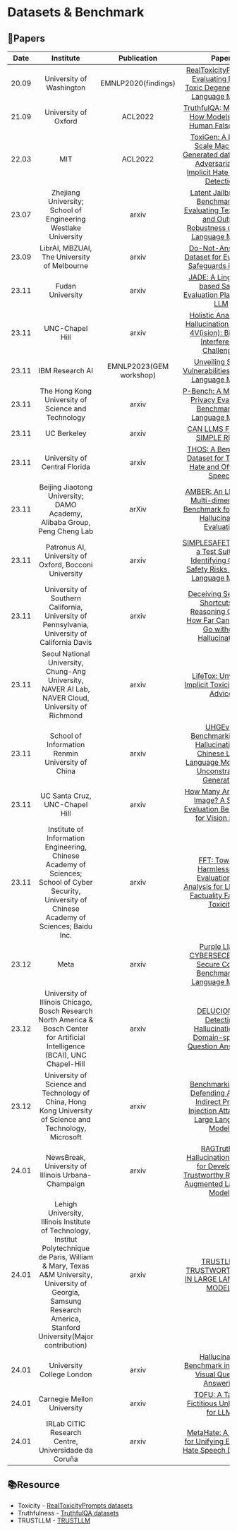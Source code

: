 # Datasets & Benchmark


## 📑Papers

| Date  |                                                                                                      Institute                                                                                                       |       Publication       |                                                                    Paper                                                                    |                                     Keywords                                      |
|:-----:|:--------------------------------------------------------------------------------------------------------------------------------------------------------------------------------------------------------------------:|:-----------------------:|:-------------------------------------------------------------------------------------------------------------------------------------------:|:---------------------------------------------------------------------------------:|
| 20.09 |                                                                                               University of Washington                                                                                               |   EMNLP2020(findings)   |              [RealToxicityPrompts: Evaluating Neural Toxic Degeneration in Language Models](https://arxiv.org/abs/2009.11462)               |                                   **Toxicity**                                    |
| 21.09 |                                                                                                 University of Oxford                                                                                                 |         ACL2022         |                         [TruthfulQA: Measuring How Models Mimic Human Falsehoods](https://arxiv.org/abs/2109.07958)                         |                                 **Truthfulness**                                  |
| 22.03 |                                                                                                         MIT                                                                                                          |         ACL2022         |  [ToxiGen: A Large-Scale Machine-Generated datasets for Adversarial and Implicit Hate Speech Detection](https://arxiv.org/abs/2203.09509)   |                                   **Toxicity**                                    |
| 23.07 |                                                                            Zhejiang University; School of Engineering Westlake University                                                                            |          arxiv          | [Latent Jailbreak: A Benchmark for Evaluating Text Safety and Output Robustness of Large Language Models](https://arxiv.org/abs/2307.08487) |                  **Text Safety**&**Benchmark**&**Jailbreaking**                   |
| 23.09 |                                                                                     LibrAI, MBZUAI, The University of Melbourne                                                                                      |          arxiv          |                       [Do-Not-Answer: A Dataset for Evaluating Safeguards in LLMs](https://arxiv.org/abs/2308.13387)                        |                       **Safety Evaluation**&**Safeguards**                        |
| 23.11 |                                                                                                   Fudan University                                                                                                   |          arxiv          |                       [JADE: A Linguistic-based Safety Evaluation Platform for LLM](https://arxiv.org/abs/2311.00286)                       |                               **Safety Benchmarks**                               |
| 23.11 |                                                                                                   UNC-Chapel Hill                                                                                                    |          arxiv          |          [Holistic Analysis of Hallucination in GPT-4V(ision): Bias and Interference Challenges](https://arxiv.org/abs/2311.03287)          |                  **Hallucination**&**Benchmark**&**Multimodal**                   |
| 23.11 |                                                                                                   IBM Research AI                                                                                                    | EMNLP2023(GEM workshop) |                        [Unveiling Safety Vulnerabilities of Large Language Models](https://arxiv.org/abs/2311.04124)                        |       **Adversarial Examples**&**Clustering**&**Automatically Identifying**       |
| 23.11 |                                                                                  The Hong Kong University of Science and Technology                                                                                  |          arxiv          |                 [P-Bench: A Multi-level Privacy Evaluation Benchmark for Language Models](https://arxiv.org/abs/2311.04044)                 |                  **Differential Privacy**&**Privacy Evaluation**                  |
| 23.11 |                                                                                                     UC Berkeley                                                                                                      |          arxiv          |                                      [CAN LLMS FOLLOW SIMPLE RULES](https://arxiv.org/abs/2311.04235)                                       |                       **Evaluation**&**Attack Strategies**                        |
| 23.11 |                                                                                            University of Central Florida                                                                                             |          arxiv          |                    [THOS: A Benchmark Dataset for Targeted Hate and Offensive Speech](https://arxiv.org/abs/2311.06446)                     |                 **Hate Speech**&**Offensive Speech**&**Dataset**                  |
| 23.11 |                                                                       Beijing Jiaotong University; DAMO Academy, Alibaba Group, Peng Cheng Lab                                                                       |          arXiv          |            [AMBER: An LLM-free Multi-dimensional Benchmark for MLLMs Hallucination Evaluation](https://arxiv.org/abs/2311.07397)            |             Multi-modal Large Language Models&Hallucination&Benchmark             |
| 23.11 |                                                                                Patronus AI, University of Oxford, Bocconi University                                                                                 |          arxiv          |     [SIMPLESAFETYTESTS: a Test Suite for Identifying Critical Safety Risks in Large Language Models](https://arxiv.org/abs/2311.08370)      |                  **Safety Risks**&**Test Suite**&**Evaluation**                   |
| 23.11 |                                                            University of Southern California, University of Pennsylvania, University of California Davis                                                             |          arxiv          |     [Deceiving Semantic Shortcuts on Reasoning Chains: How Far Can Models Go without Hallucination?](https://arxiv.org/abs/2311.09702)      |            **Hallucinations**&**Semantic Associations**&**Benchmark**             |
| 23.11 |                                                          Seoul National University, Chung-Ang University, NAVER AI Lab, NAVER Cloud, University of Richmond                                                          |          arxiv          |                           [LifeTox: Unveiling Implicit Toxicity in Life Advice](https://arxiv.org/abs/2311.09585)                           |       **LifeTox Dataset**&**Toxicity Detection**&**Social Media Analysis**        |
| 23.11 |                                                                                   School of Information Renmin University of China                                                                                   |          arxiv          |  [UHGEval: Benchmarking the Hallucination of Chinese Large Language Models via Unconstrained Generation](https://arxiv.org/abs/2311.15296)  |                    **Hallucination**&**Evaluation Benchmark**                     |
| 23.11 |                                                                                            UC Santa Cruz, UNC-Chapel Hill                                                                                            |          arxiv          |                [How Many Are in This Image? A Safety Evaluation Benchmark for Vision LLMs](https://arxiv.org/abs/2311.16101)                | **Vision Large Language Models**&**Safety Evaluation**&A**dversarial Robustness** |
| 23.11 |                                  Institute of Information Engineering, Chinese Academy of Sciences; School of Cyber Security, University of Chinese Academy of Sciences; Baidu Inc.                                  |          arxiv          |      [FFT: Towards Harmlessness Evaluation and Analysis for LLMs with Factuality Fairness Toxicity](https://arxiv.org/abs/2311.18580)       |                            **Harmlessness Evaluation**                            |
| 23.12 |                                                                                                         Meta                                                                                                         |          arxiv          |                [Purple Llama CYBERSECEVAL: A Secure Coding Benchmark for Language Models](https://arxiv.org/abs/2312.04724)                 |             **Safety**&**Cybersecurity**&**Code Security Benchmark**              |
| 23.12 |                                           University of Illinois Chicago, Bosch Research North America & Bosch Center for Artificial Intelligence (BCAI), UNC Chapel-Hill                                            |          arxiv          |               [DELUCIONQA: Detecting Hallucinations in Domain-specific Question Answering](https://arxiv.org/abs/2312.05200)                |  **Hallucination Detection**&**Domain-specific QA**&**Retrieval-augmented LLMs**  |
| 23.12 |                                                       University of Science and Technology of China, Hong Kong University of Science and Technology, Microsoft                                                       |          arxiv          |      [Benchmarking and Defending Against Indirect Prompt Injection Attacks on Large Language Models](https://arxiv.org/abs/2312.14197)      |       **Indirect Prompt Injection Attacks**&**BIPIA Benchmark**&**Defense**       |
| 24.01 |                                                                                  NewsBreak, University of Illinois Urbana-Champaign                                                                                  |          arxiv          |     [RAGTruth: A Hallucination Corpus for Developing Trustworthy Retrieval-Augmented Language Models](https://arxiv.org/abs/2401.00396)     |    **Retrieval-Augmented Generation**&**Hallucination Detection**&**Dataset**     |
| 24.01 | Lehigh University, Illinois Institute of Technology, Institut Polytechnique de Paris, William & Mary, Texas A&M University, University of Georgia, Samsung Research America, Stanford University(Major contribution) |          arxiv          |                           [TRUSTLLM: TRUSTWORTHINESS IN LARGE LANGUAGE MODELS](https://arxiv.org/abs/2401.05561)                            |                   **Trustworthiness**&**Benchmark Evaluation**                    |
| 24.01 |                                                                                              University College London                                                                                               |          arxiv          |                      [Hallucination Benchmark in Medical Visual Question Answering](https://arxiv.org/abs/2401.05827)                       |         **Medical Visual Question Answering**&**Hallucination Benchmark**         |
| 24.01 |                                                                                              Carnegie Mellon University                                                                                              |          arxiv          |                             [TOFU: A Task of Fictitious Unlearning for LLMs](https://arxiv.org/abs/2401.06121)                              |               **Data Privacy**&**Ethical Concerns**&**Unlearning**                |
| 24.01 |                                                                                 IRLab CITIC Research Centre, Universidade da Coruña                                                                                  |          arxiv          |                    [MetaHate: A Dataset for Unifying Efforts on Hate Speech Detection](https://arxiv.org/abs/2401.06526)                    |                    **Hate Speech Detection**&**Social Media**                     |


## 📚Resource

- Toxicity - [RealToxicityPrompts datasets](https://toxicdegeneration.allenai.org/)
- Truthfulness - [TruthfulQA datasets](https://github.com/sylinrl/TruthfulQA)
- TRUSTLLM - [TRUSTLLM](https://trustllmbenchmark.github.io/TrustLLM-Website/)